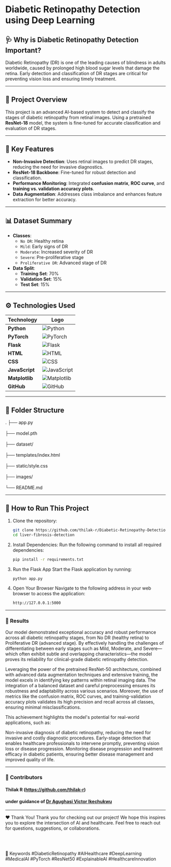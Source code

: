 # Diabetic Retinopathy Detection using Deep Learning

## 🩺 **Why is Diabetic Retinopathy Detection Important?**
Diabetic Retinopathy (DR) is one of the leading causes of blindness in adults worldwide, caused by prolonged high blood sugar levels that damage the retina. Early detection and classification of DR stages are critical for preventing vision loss and ensuring timely treatment.

---

## 🚀 **Project Overview**
This project is an advanced AI-based system to detect and classify the stages of diabetic retinopathy from retinal images. Using a pretrained **ResNet-18** model, the system is fine-tuned for accurate classification and evaluation of DR stages.

---

## 🌟 **Key Features**
- **Non-Invasive Detection**: Uses retinal images to predict DR stages, reducing the need for invasive diagnostics.
- **ResNet-18 Backbone**: Fine-tuned for robust detection and classification.
- **Performance Monitoring**: Integrated **confusion matrix**, **ROC curve**, and **training vs. validation accuracy plots**.
- **Data Augmentation**: Addresses class imbalance and enhances feature extraction for better accuracy.

---

## 📊 **Dataset Summary**
- **Classes**:
  - `No DR`: Healthy retina
  - `Mild`: Early signs of DR
  - `Moderate`: Increased severity of DR
  - `Severe`: Pre-proliferative stage
  - `Proliferative DR`: Advanced stage of DR
- **Data Split**:
  - **Training Set**: 70%
  - **Validation Set**: 15%
  - **Test Set**: 15%

---

## ⚙️ **Technologies Used**

| **Technology**       | **Logo**                                                                                  |
|-----------------------|-------------------------------------------------------------------------------------------|
| **Python**           | ![Python](https://img.shields.io/badge/Python-3776AB?style=for-the-badge&logo=python&logoColor=white) |
| **PyTorch**          | ![PyTorch](https://img.shields.io/badge/PyTorch-EE4C2C?style=for-the-badge&logo=pytorch&logoColor=white) |
| **Flask**            | ![Flask](https://img.shields.io/badge/Flask-000000?style=for-the-badge&logo=flask&logoColor=white) |
| **HTML**             | ![HTML](https://img.shields.io/badge/HTML5-E34F26?style=for-the-badge&logo=html5&logoColor=white) |
| **CSS**              | ![CSS](https://img.shields.io/badge/CSS3-1572B6?style=for-the-badge&logo=css3&logoColor=white) |
| **JavaScript**       | ![JavaScript](https://img.shields.io/badge/JavaScript-F7DF1E?style=for-the-badge&logo=javascript&logoColor=black) |
| **Matplotlib**       | ![Matplotlib](https://img.shields.io/badge/Matplotlib-11557C?style=for-the-badge&logo=python&logoColor=white) |
| **GitHub**           | ![GitHub](https://img.shields.io/badge/GitHub-181717?style=for-the-badge&logo=github&logoColor=white) |

---

## 📂 **Folder Structure**

.
├── app.py    <br>           
├── model.pth      <br>       
├── dataset/    <br>           
├── templates/index.html    <br>       
├── static/style.css      <br>         
├── images/      <br>          
└── README.md    <br>         

---

## 🚀 **How to Run This Project**
1. Clone the repository:
   ```bash
   git clone https://github.com/thilak-r/Diabetic-Retinopathy-Detection.git
   cd liver-fibrosis-detection

2. Install Dependencies: 
Run the following command to install all required dependencies:
   ```bash 
   pip install -r requirements.txt

3. Run the Flask App
Start the Flask application by running:
   ```bash
   python app.py

4. Open Your Browser
Navigate to the following address in your web browser to access the application:
   ```bash
   http://127.0.0.1:5000

   
---
### 🔑 **Results**

Our model demonstrated exceptional accuracy and robust performance across all diabetic retinopathy stages, from No DR (healthy retina) to Proliferative DR (advanced stage). By effectively handling the challenges of differentiating between early stages such as Mild, Moderate, and Severe—which often exhibit subtle and overlapping characteristics—the model proves its reliability for clinical-grade diabetic retinopathy detection.

Leveraging the power of the pretrained ResNet-50 architecture, combined with advanced data augmentation techniques and extensive training, the model excels in identifying key patterns within retinal imaging data. The integration of a balanced dataset and careful preprocessing ensures its robustness and adaptability across various scenarios. Moreover, the use of metrics like the confusion matrix, ROC curves, and training-validation accuracy plots validates its high precision and recall across all classes, ensuring minimal misclassifications.

This achievement highlights the model's potential for real-world applications, such as:

Non-invasive diagnosis of diabetic retinopathy, reducing the need for invasive and costly diagnostic procedures.
Early-stage detection that enables healthcare professionals to intervene promptly, preventing vision loss or disease progression.
Monitoring disease progression and treatment efficacy in diabetic patients, ensuring better disease management and improved quality of life.


---

### 🙌 **Contributors**
#### Thilak R (https://github.com/thilak-r) <br>
#### under guidance of [Dr Agughasi Victor Ikechukwu](https://github.com/Victor-Ikechukwu) <br>
---

❤️ Thank You!
Thank you for checking out our project! We hope this inspires you to explore the intersection of AI and healthcare. Feel free to reach out for questions, suggestions, or collaborations.

<br><br>


📌 Keywords
#DiabeticRetinopathy #AIHealthcare #DeepLearning #MedicalAI #PyTorch #ResNet50 #ExplainableAI #HealthcareInnovation
